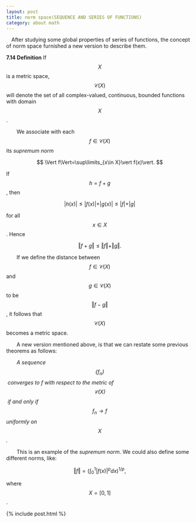 ```yaml
---
layout: post
title: norm space(SEQUENCE AND SERIES OF FUNCTIONS)
category: about math
---
```


<head>
<script type="text/javascript" async
      src="https://cdnjs.cloudflare.com/ajax/libs/mathjax/2.7.5/MathJax.js?config=TeX-MML-AM_CHTML">
    </script>
</head>

&#8195;After studying some global properties of series of functions, the concept of norm space furnished a new version to describe them.

<strong>7.14 Definition</strong> If $$X$$ is a metric space, $$\mathscr{C}(X)$$ will denote the set of all complex-valued, continuous, bounded    functions with domain $$X$$.

&#8195;&#8195;We associate with each $$f\in\mathscr{C}(X)$$ its <i>supremum norm</i>

<center>

$$
\Vert f\Vert=\sup\limits_{x\in X}\vert f(x)\vert.
$$

</center>

If $$h=f+g$$, then

<center>

$$
\vert h(x)\vert \leq \vert f(x)\vert+\vert g(x)\vert\leq \vert f\vert+\vert g\vert
$$

</center>

for all $$x\in X$$. Hence

<center>

$$
\Vert f+g\Vert \leq \Vert f\Vert+\Vert g\Vert.
$$

</center>

&#8195;&#8195;If we define the distance between $$f\in\mathscr{C}(X)$$ and $$g\in\mathscr{C}(X)$$ to be $$\Vert f-g\Vert$$, it follows that $$\mathscr{C}(X)$$ becomes a metric space.



&#8195;&#8195;A new version mentioned above, is that we can restate some previous theorems as follows:

&#8195;&#8195;<i>A sequence $$\{f_n\}$$ converges to f with respect to the metric of $$\mathscr{C}(X)$$ if and only if $$f_n\rightarrow f$$ uniformly on $$X$$.</i>

&#8195;&#8195;This is an example of the <i>supremum norm</i>.  We could also define some different norms, like:

<center>


$$
\Vert f\Vert=(\int_{0}^{1}\vert f(x)\vert^{p}dx)^{1/p},
$$
</center>



where $$X=[0,1]$$.

{% include post.html %}
